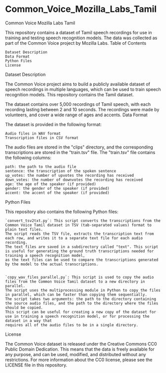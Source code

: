 # Common_Voice_Mozilla_Labs_Tamil
Common Voice Mozilla Labs Tamil

This repository contains a dataset of Tamil speech recordings for use in training and testing speech recognition models. The data was collected as part of the Common Voice project by Mozilla Labs.
Table of Contents

    Dataset Description
    Data Format
    Python Files
    License

Dataset Description

The Common Voice project aims to build a publicly available dataset of speech recordings in multiple languages, which can be used to train speech recognition models. This repository contains the Tamil dataset.

The dataset contains over 5,000 recordings of Tamil speech, with each recording lasting between 2 and 10 seconds. The recordings were made by volunteers, and cover a wide range of ages and accents.
Data Format

The dataset is provided in the following format:

    Audio files in WAV format
    Transcription files in CSV format

The audio files are stored in the "clips" directory, and the corresponding transcriptions are stored in the "train.tsv" file. The "train.tsv" file contains the following columns:

    path: the path to the audio file
    sentence: the transcription of the spoken sentence
    up_votes: the number of upvotes the recording has received
    down_votes: the number of downvotes the recording has received
    age: the age of the speaker (if provided)
    gender: the gender of the speaker (if provided)
    accent: the accent of the speaker (if provided)

Python Files

This repository also contains the following Python files:

    `convert_tsv2txt.py`: This script converts the transcriptions from the Common Voice Tamil dataset in TSV (tab-separated values) format to plain text files. 
    The script reads the TSV file, extracts the transcription text from each row, and writes it to a separate text file for each audio recording. 
    The text files are saved in a subdirectory called "text". This script is useful for generating the ground truth transcriptions needed for training a speech recognition model, 
    as the text files can be used to compare the transcriptions generated by the model to the actual transcriptions.
    
    
    `copy_wav_files_parallel.py`: This script is used to copy the audio files from the Common Voice Tamil dataset to a new directory in parallel.
    The script uses the multiprocessing module in Python to copy the files in parallel, which can be faster than copying them sequentially.
    The script takes two arguments: the path to the directory containing the source audio files, and the path to the directory where the files should be copied. 
    This script can be useful for creating a new copy of the dataset for use in training a speech recognition model, or for processing the dataset in a way that 
    requires all of the audio files to be in a single directory.


License

The Common Voice dataset is released under the Creative Commons CC0 Public Domain Dedication. This means that the data is freely available for any purpose, and can be used, modified, and distributed without any restrictions. For more information about the CC0 license, please see the LICENSE file in this repository.
